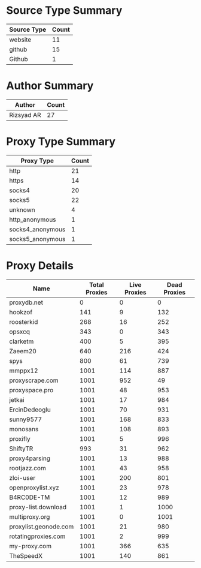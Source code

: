 # Source Type Summary

| Source Type | Count |
|-------------|-------|
| website | 11 |
| github | 15 |
| Github | 1 |


# Author Summary

| Author | Count |
|--------|-------|
| Rizsyad AR | 27 |


# Proxy Type Summary

| Proxy Type | Count |
|------------|-------|
| http | 21 |
| https | 14 |
| socks4 | 20 |
| socks5 | 22 |
| unknown | 4 |
| http_anonymous | 1 |
| socks4_anonymous | 1 |
| socks5_anonymous | 1 |


# Proxy Details

| Name | Total Proxies | Live Proxies | Dead Proxies |
|------|---------------|--------------|---------------|
| proxydb.net | 0 | 0 | 0 |
| hookzof | 141 | 9 | 132 |
| roosterkid | 268 | 16 | 252 |
| opsxcq | 343 | 0 | 343 |
| clarketm | 400 | 5 | 395 |
| Zaeem20 | 640 | 216 | 424 |
| spys | 800 | 61 | 739 |
| mmppx12 | 1001 | 114 | 887 |
| proxyscrape.com | 1001 | 952 | 49 |
| proxyspace.pro | 1001 | 48 | 953 |
| jetkai | 1001 | 17 | 984 |
| ErcinDedeoglu | 1001 | 70 | 931 |
| sunny9577 | 1001 | 168 | 833 |
| monosans | 1001 | 108 | 893 |
| proxifly | 1001 | 5 | 996 |
| ShiftyTR | 993 | 31 | 962 |
| proxy4parsing | 1001 | 13 | 988 |
| rootjazz.com | 1001 | 43 | 958 |
| zloi-user | 1001 | 200 | 801 |
| openproxylist.xyz | 1001 | 23 | 978 |
| B4RC0DE-TM | 1001 | 12 | 989 |
| proxy-list.download | 1001 | 1 | 1000 |
| multiproxy.org | 1001 | 0 | 1001 |
| proxylist.geonode.com | 1001 | 21 | 980 |
| rotatingproxies.com | 1001 | 2 | 999 |
| my-proxy.com | 1001 | 366 | 635 |
| TheSpeedX | 1001 | 140 | 861 |
